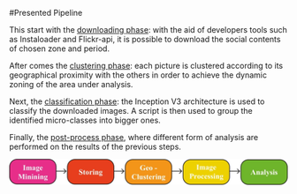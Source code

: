 #Presented Pipeline

This start with the [downloading phase](https://github.com/MatteoBoffa/IP_Project-Social_analysis/tree/main/Code/Downloading): with the aid of developers tools such as Instaloader and Flickr-api, it is possible to download the social contents of 
chosen zone and period. 

After comes the [clustering phase](https://github.com/MatteoBoffa/IP_Project-Social_analysis/tree/main/Code/Clustering): each picture is clustered according to its geographical proximity with the others in order to achieve the dynamic zoning of the area under analysis.

Next, the [classification phase](https://github.com/MatteoBoffa/IP_Project-Social_analysis/tree/main/Code/Classifying): the Inception V3 architecture is used to classify the downloaded images. A script is then used to group the identified micro-classes into bigger ones.

Finally, the [post-process phase](https://github.com/MatteoBoffa/IP_Project-Social_analysis/tree/main/Code/Post_process), where different form of analysis are performed on the results of the previous steps.

![alt text](https://github.com/MatteoBoffa/IP_Project-Social_analysis/blob/main/Code/pipeline.jpg)
